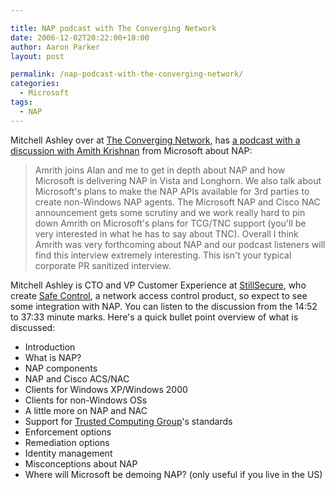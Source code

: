 ```yaml
---

title: NAP podcast with The Converging Network
date: 2006-12-02T20:22:00+10:00
author: Aaron Parker
layout: post

permalink: /nap-podcast-with-the-converging-network/
categories:
  - Microsoft
tags:
  - NAP
---
```

Mitchell Ashley over at [The Converging Network](http://www.theconvergingnetwork.com/), has [a podcast with a discussion with Amith Krishnan](http://www.theconvergingnetwork.com/2006/11/podcast_22_microsoft_nap_with_1.html) from Microsoft about NAP:

> Amrith joins Alan and me to get in depth about NAP and how Microsoft is delivering NAP in Vista and Longhorn. We also talk about Microsoft's plans to make the NAP APIs available for 3rd parties to create non-Windows NAP agents. The Microsoft NAP and Cisco NAC announcement gets some scrutiny and we work really hard to pin down Amrith on Microsoft's plans for TCG/TNC support (you'll be very interested in what he has to say about TNC). Overall I think Amrith was very forthcoming about NAP and our podcast listeners will find this interview extremely interesting. This isn't your typical corporate PR sanitized interview.

Mitchell Ashley is CTO and VP Customer Experience at [StillSecure](http://www.stillsecure.com/), who create [Safe Control](http://www.stillsecure.com/safeaccess/index.php), a network access control product, so expect to see some integration with NAP. You can listen to the discussion from the 14:52 to 37:33 minute marks. Here's a quick bullet point overview of what is discussed:

  * Introduction
  * What is NAP?
  * NAP components
  * NAP and Cisco ACS/NAC
  * Clients for Windows XP/Windows 2000
  * Clients for non-Windows OSs
  * A little more on NAP and NAC
  * Support for [Trusted Computing Group](https://www.trustedcomputinggroup.org/home)'s standards
  * Enforcement options
  * Remediation options
  * Identity management
  * Misconceptions about NAP
  * Where will Microsoft be demoing NAP? (only useful if you live in the US)
  